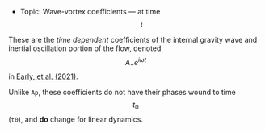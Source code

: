 - Topic: Wave-vortex coefficients — at time $$t$$

These are the *time dependent* coefficients of the internal gravity wave and inertial oscillation portion of the flow, denoted  $$A_+ e^{i \omega t} $$ in [Early, et al. (2021)](https://doi.org/10.1017/jfm.2020.995).

Unlike `Ap`, these coefficients do not have their phases wound to time $$t_0$$ (`t0`), and **do** change for linear dynamics.

